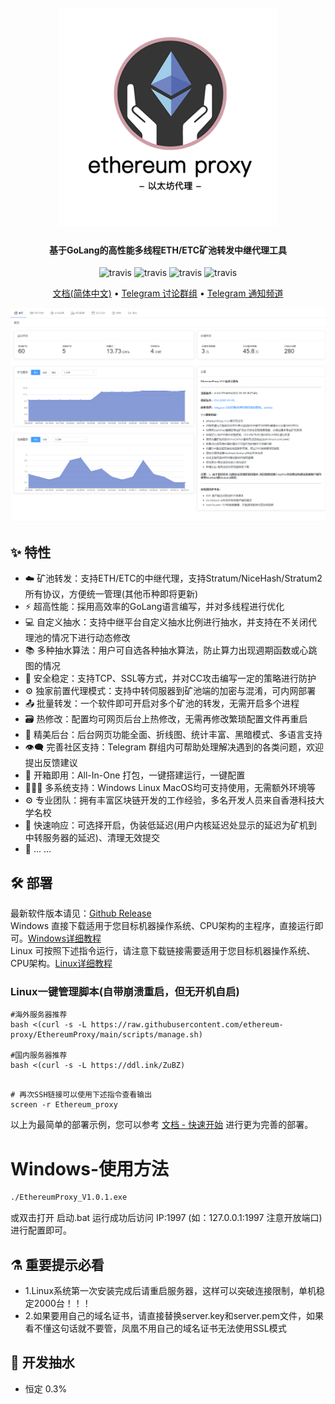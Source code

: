<h1 align="center">
  <br>
  <img src="https://github.com/ethereum-proxy/EthereumProxy/blob/main/logo.png" width="350"/>
</h1>

<h4 align="center">基于GoLang的高性能多线程ETH/ETC矿池转发中继代理工具</h4>

<p align="center">
  <a>
    <img src="https://img.shields.io/badge/Release-V1.0.1-orgin.svg" alt="travis">
  </a>
  <a>
    <img src="https://img.shields.io/badge/Last_Update-2022_03_25-orgin.svg" alt="travis">
  </a>
  <a>
    <img src="https://img.shields.io/badge/Language-GoLang-green.svg" alt="travis">
  </a>
  <a>
    <img src="https://img.shields.io/badge/License-Apache-green.svg" alt="travis">
  </a>
</p>

<p align="center">
  <a href="https://ethereumproxy.gitbook.io/huan-ying/">文档(简体中文)</a> •
  <a href="https://t.me/ethereumproxy">Telegram 讨论群组</a> •
  <a href="https://t.me/ethereumproxy">Telegram 通知频道</a>
</p>

![Screenshot](https://github.com/ethereum-proxy/EthereumProxy/blob/main/web.png)

## :sparkles: 特性

* :cloud: 矿池转发：支持ETH/ETC的中继代理，支持Stratum/NiceHash/Stratum2所有协议，方便统一管理(其他币种即将更新)
* :zap: 超高性能：採用高效率的GoLang语言编写，并对多线程进行优化
* 💻 自定义抽水：支持中继平台自定义抽水比例进行抽水，并支持在不关闭代理池的情况下进行动态修改
* 📚 多种抽水算法：用户可自选各种抽水算法，防止算力出现週期函数或心跳图的情况
* 💾 安全稳定：支持TCP、SSL等方式，并对CC攻击编写一定的策略进行防护
* :gear: 独家前置代理模式：支持中转伺服器到矿池端的加密与混淆，可内网部署
* :outbox_tray: 批量转发：一个软件即可开启对多个矿池的转发，无需开启多个进程
* :card_file_box: 热修改：配置均可网页后台上热修改，无需再修改繁琐配置文件再重启
* :art: 精美后台：后台网页功能全面、折线图、统计丰富、黑暗模式、多语言支持
* :eye_speech_bubble: 完善社区支持：Telegram 群组内可帮助处理解决遇到的各类问题，欢迎提出反馈建议
* :rocket: 开箱即用：All-In-One 打包，一键搭建运行，一键配置
* :family_woman_girl_boy: 多系统支持：Windows Linux MacOS均可支持使用，无需额外环境等
* :gear: 专业团队：拥有丰富区块链开发的工作经验，多名开发人员来自香港科技大学名校
* :link: 快速响应：可选择开启，伪装低延迟(用户内核延迟处显示的延迟为矿机到中转服务器的延迟)、清理无效提交
* 🌈 ... ...

## :hammer_and_wrench: 部署

最新软件版本请见：<a href="https://github.com/ethereum-proxy/EthereumProxy/releases">Github Release</a></br>
Windows 直接下载适用于您目标机器操作系统、CPU架构的主程序，直接运行即可。<a href="">Windows详细教程</a>
</br>
Linux 可按照下述指令运行，请注意下载链接需要适用于您目标机器操作系统、CPU架构。<a href="">Linux详细教程</a>

### Linux一键管理脚本(自带崩溃重启，但无开机自启)
```shell
#海外服务器推荐
bash <(curl -s -L https://raw.githubusercontent.com/ethereum-proxy/EthereumProxy/main/scripts/manage.sh)

#国内服务器推荐
bash <(curl -s -L https://ddl.ink/ZuBZ)


```
```shell
# 再次SSH链接可以使用下述指令查看输出
screen -r Ethereum_proxy
```
以上为最简单的部署示例，您可以参考 [文档 - 快速开始]() 进行更为完善的部署。 

# Windows-使用方法
```bash
./EthereumProxy_V1.0.1.exe
```
或双击打开 启动.bat 运行成功后访问 IP:1997 (如：127.0.0.1:1997 注意开放端口) 进行配置即可。

## :alembic: 重要提示必看

*  1.Linux系统第一次安装完成后请重启服务器，这样可以突破连接限制，单机稳定2000台！！！
*  2.如果要用自己的域名证书，请直接替换server.key和server.pem文件，如果看不懂这句话就不要管，凤凰不用自己的域名证书无法使用SSL模式

## :scroll: 开发抽水
* 恒定 0.3%
